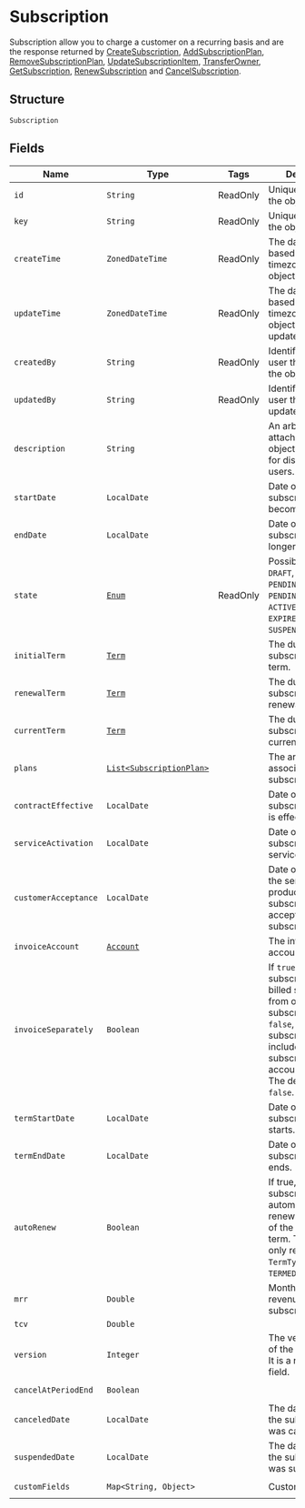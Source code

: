 
# Subscription


Subscription allow you to charge a customer on a recurring basis and are the response returned by [CreateSubscription](/doc/subscription-api.md#create-subscription), [AddSubscriptionPlan](/doc/subscription-api.md#add-subscription-plan), [RemoveSubscriptionPlan](/doc/subscription-api.md#remove-subscription-plan), [UpdateSubscriptionItem](/doc/subscription-api.md#update-subscription-item), [TransferOwner](/doc/subscription-api.md#transfer-owner), [GetSubscription](/doc/subscription-api.md#get-subscription), [RenewSubscription](/doc/subscription-api.md#renew-subscription) and [CancelSubscription](/doc/subscription-api.md#cancel-subscription).

## Structure

`Subscription`

## Fields

| Name | Type | Tags | Description | Getter |
|  --- | --- | --- | --- | --- |
| `id` | `String` | ReadOnly | Unique identifier for the object. | `String getId()` |
| `key` | `String` | ReadOnly | Unique identifier for the object. | `String getKey()` |
| `createTime` | `ZonedDateTime` | ReadOnly | The date and time, based on the tenant timezone, the object was created. | `ZonedDateTime getCreateTime()` |
| `updateTime` | `ZonedDateTime` | ReadOnly | The date and time, based on the tenant timezone, the object was last updated. | `ZonedDateTime getUpdateTime()` |
| `createdBy` | `String` | ReadOnly | Identifier of the user that created the object. | `String getCreatedBy()` |
| `updatedBy` | `String` | ReadOnly | Identifier of the user that last updated the object. | `String getUpdatedBy()` || `account` | [`Account`](/doc/models/account.md) |  | The subscriber account. | `String getAccount()` |
| `description` | `String` |  | An arbitrary string attached to the object. Often useful for displaying to users. | `String getDescription()` |
| `startDate` | `LocalDate` |  | Date on which the subscription becomes active. | `LocalDate getStartDate()` |
| `endDate` | `LocalDate` |  | Date on which the subscription is no longer active. | `LocalDate getEndDate()` |
| `state` | [`Enum`](/doc/models/subscription-status.md) | ReadOnly | Possible values are `DRAFT`, `PENDING_ACTIVATION`, `PENDING_ACCEPTANCE`, `ACTIVE`, `INACTIVE`, `EXPIRED`, `CANCELED`, `SUSPENDED`. | `String getState()` |
| `initialTerm` | [`Term`](/doc/models/term.md) |  | The duration of the subscription's initial term. | `Term getInitialTerm()` |
| `renewalTerm` | [`Term`](/doc/models/term.md) |  | The duration of the subscription's renewal term. | `Term getRenewalTerm()` |
| `currentTerm` | [`Term`](/doc/models/term.md) |  | The duration of the subscription's current term. | `Term getCurrentTerm()` |
| `plans` | [`List<SubscriptionPlan>`](/doc/models/subscription-plan.md) |  | The array of plans associated with this subscription. | `List<SubscriptionPlan> getPlans()` |
| `contractEffective` | `LocalDate` |  | Date on which the subscriber contract is effective. | `LocalDate getContractEffective()` |
| `serviceActivation` | `LocalDate` |  | Date on which the subscribed-to service is activated. | `LocalDate getServiceActivation()` |
| `customerAcceptance` | `LocalDate` |  | Date on which all the services or products in the subscription are accepted by the subscriber. | `LocalDate getCustomerAcceptance()` |
| `invoiceAccount` | [`Account`](/doc/models/account.md) |  | The invoice owner account. | `Account getInvoiceAccount()` |
| `invoiceSeparately` | `Boolean` |  | If `true`, the subscription is billed separately from other subscriptions. If `false`, the subscription is included with other subscriptions in the account invoice. The default is `false`. | `Boolean getInvoiceSeparately()` |
| `termStartDate` | `LocalDate` |  | Date on which the subscription term starts. | `LocalDate getTermStartDate()` |
| `termEndDate` | `LocalDate` |  | Date on which the subscription term ends. | `LocalDate getTermEndDate()` |
| `autoRenew` | `Boolean` |  | If true, this subscription automatically renews at the end of the subscription term. This field is only required if the <code>TermType</code> field is <code>TERMED</code>. | `Boolean getAutoRenew()` |
| `mrr` | `Double` |  | Monthly recurring revenue of the subscription. | `Double getMrr()` |
| `tcv` | `Double` |  |  | `Double getTcv()` |
| `version` | `Integer` |  | The version number of the subscription. It is a read-only field. | `Integer getVersion()` |
| `cancelAtPeriodEnd` | `Boolean` |  |  | `Boolean getCancelAtPeriodEnd()` |
| `canceledDate` | `LocalDate` |  | The date on which the subscription was canceled. | `LocalDate getCanceledDate()` |
| `suspendedDate` | `LocalDate` |  | The date on which the subscription was suspended. | `LocalDate getSuspendedDate()` |
| `customFields` | `Map<String, Object>` |  | Custom fields. | `Map<String, Object> getCustomFields()`|
